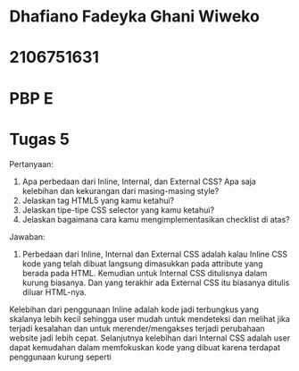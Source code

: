 # Dhafiano Fadeyka Ghani Wiweko
# 2106751631
# PBP E
# Tugas 5

Pertanyaan:

1. Apa perbedaan dari Inline, Internal, dan External CSS? Apa saja kelebihan dan kekurangan dari masing-masing style?
2. Jelaskan tag HTML5 yang kamu ketahui?
3. Jelaskan tipe-tipe CSS selector yang kamu ketahui?
4. Jelaskan bagaimana cara kamu mengimplementasikan checklist di atas?

Jawaban:

1. Perbedaan dari Inline, Internal dan External CSS adalah kalau Inline CSS kode yang telah dibuat langsung dimasukkan pada attribute yang berada pada HTML. Kemudian untuk Internal CSS ditulisnya dalam kurung biasanya. Dan yang terakhir ada External CSS itu biasanya ditulis diluar HTML-nya.

Kelebihan dari penggunaan Inline adalah kode jadi terbungkus yang skalanya lebih kecil sehingga user mudah untuk mendeteksi dan melihat jika terjadi kesalahan dan untuk merender/mengakses terjadi perubahaan website jadi lebih cepat. Selanjutnya kelebihan dari Internal CSS adalah user dapat kemudahan dalam memfokuskan kode yang dibuat karena terdapat penggunaan kurung seperti <style> atau div dan lain sebagainya. Dan kelebihan External CSS adalah membuat ruang dalam memodifikasi lebih luas tanpa dibatasi.
  
Kekurangan dari penggunaan Inline adalah ketidak efisiennya untuk membuat kode yang lebih leluasa karena biasanya itu sudah kumpulan satu baris dibuatnya. Kalau Internal CSS kekurangannya adalah karena itu biasanya kode terbuat dengan kreativitas user sehingga tidak bisa semua file diimplementasikan dengan kode yang sama. Lalu kekurangan dari External adalah karena kodenya melibatkan banyak file, maka jika terjadi error atau user ingin mengecek kode yang dibuat akan ribet sendiri.
  
2. - Mendefinisikan base.
  - Mendefinisikan div untuk menspesifikasi suatu bagian dari document.
  - Ada form untuk membuat input-an.
  - Mendefinisikan head buat header.
  - Mendefinisikan HTML itu sendiri untuk HTML documentmnya
  - Mendefinisikan nav untuk navigasi.
  
3. -Simple selector.
  - Pseudo-class.
  - Combinator selector.
  - ID selector.
  - Class selector.
  
4. - Pertama-tama membuka file/folder todolist yang telah dibuat pada tugas 4 di vscode.
  - kemudian mulai mengedit beberapa html-nya mulai dari create_todolist, login sampai todolist-nya.
  - Kemudian mengimplementasi kode-kode untuk mengedit template mulai dari memasang warna (rgb), margin, membuat dasar attribute, kemudian membuat tagnya seperti division, style Dan yang terakhir memasang card-cardnya.
  - Setelah semuanya sudah selesai, saya mengakses cmd melakukan git push, kemudian deploy ke github dan heroku. 
